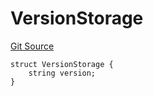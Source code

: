 # VersionStorage
[Git Source](https://github.com/thrackle-io/rules-engine/blob/bcad51a5d60a6bc42c4bd815f4a14c769889cdc7/src/protocol/diamond/VersionFacetLib.sol)


```solidity
struct VersionStorage {
    string version;
}
```

